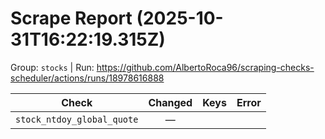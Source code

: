 # Scrape Report (2025-10-31T16:22:19.315Z)

Group: `stocks`  |  Run: https://github.com/AlbertoRoca96/scraping-checks-scheduler/actions/runs/18978616888

| Check | Changed | Keys | Error |
|---|:---:|:--|:--|
| `stock_ntdoy_global_quote` | — |  |  |
